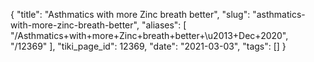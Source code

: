 {
    "title": "Asthmatics with more Zinc breath better",
    "slug": "asthmatics-with-more-zinc-breath-better",
    "aliases": [
        "/Asthmatics+with+more+Zinc+breath+better+\u2013+Dec+2020",
        "/12369"
    ],
    "tiki_page_id": 12369,
    "date": "2021-03-03",
    "tags": []
}